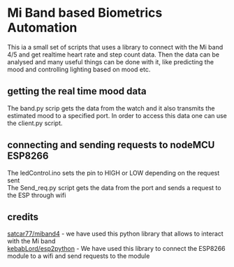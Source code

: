 # Mi Band based Biometrics Automation

This ia a small set of scripts that uses a library to connect with the Mi band 4/5 and get realtime heart rate and step count data. Then the data can be analysed and many useful things can be done with it, like predicting the mood and controlling lighting based on mood etc.

## getting the real time mood data
The band.py scrip gets the data from the watch and it also transmits the estimated mood to a specified port. In order to access this data one can use the client.py script.

## connecting and sending requests to nodeMCU ESP8266
The ledControl.ino sets the pin to HIGH or LOW depending on the request sent  
The Send_req.py script gets the data from the port and sends a request to the ESP through wifi  

## credits
[satcar77/miband4](https://github.com/satcar77/miband4) - we have used this python library that allows to interact with the Mi band  
[kebabLord/esp2python](https://github.com/KebabLord/esp2python) - We have used this library to connect the ESP8266 module to a wifi and send requests to the module
